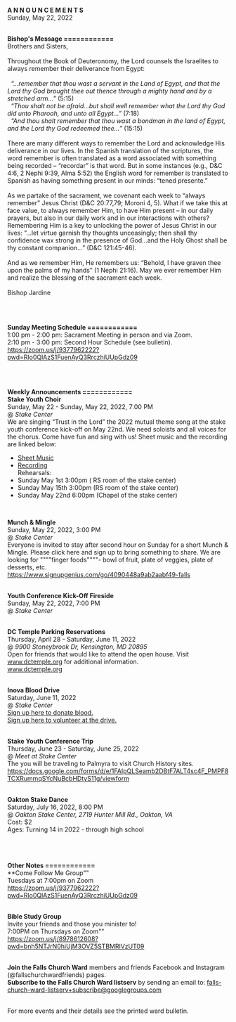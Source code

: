 **A N N O U N C E M E N T S**<br />
Sunday, May 22, 2022<br />
<br />

**Bishop's Message ============**<br />
Brothers and Sisters, <br />
<br />
Throughout the Book of Deuteronomy, the Lord counsels the Israelites to always remember their deliverance from Egypt:<br />
<br />
&nbsp;&nbsp;*“…remember that thou wast a servant in the Land of Egypt, and that the Lord thy God brought thee out thence through a mighty hand and by a stretched arm…”* (5:15)<br />
&nbsp;&nbsp;*“Thou shalt not be afraid…but shall well remember what the Lord thy God did unto Pharoah, and unto all Egypt…”* (7:18)<br />
&nbsp;&nbsp;*“And thou shalt remember that thou wast a bondman in the land of Egypt, and the Lord thy God redeemed thee…”* (15:15)<br />
<br />
There are many different ways to remember the Lord and acknowledge His deliverance in our lives. In the Spanish translation of the scriptures, the word remember is often translated as a word associated with something being recorded – “recordar” is that word. But in some instances (e.g., D&C 4:6, 2 Nephi 9:39, Alma 5:52) the English word for remember is translated to Spanish as having something present in our minds: “tened presente.”<br />
<br />
As we partake of the sacrament, we covenant each week to “always remember” Jesus Christ (D&C 20:77,79; Moroni 4, 5). What if we take this at face value, to always remember Him, to have Him present – in our daily prayers, but also in our daily work and in our interactions with others? Remembering Him is a key to unlocking the power of Jesus Christ in our lives: “…let virtue garnish thy thoughts unceasingly; then shall thy confidence wax strong in the presence of God…and the Holy Ghost shall be thy constant companion…” (D&C 121:45-46).  <br />
<br />
And as we remember Him, He remembers us: “Behold, I have graven thee upon the palms of my hands” (1 Nephi 21:16). May we ever remember Him and realize the blessing of the sacrament each week.<br />
<br />
Bishop Jardine<br />
<br />


<br />


**Sunday Meeting Schedule ============**<br />
1:00 pm - 2:00 pm: Sacrament Meeting in person and via Zoom. <br />
2:10 pm - 3:00 pm: Second Hour Schedule (see bulletin). <br />
https://zoom.us/j/9377962222?pwd=Rlo0QlAzS1FuenAyQ3RrczhiUUpGdz09<br />
<br />


<br />


**Weekly Announcements ============**<br />
**Stake Youth Choir**<br />
Sunday, May 22 - Sunday, May 22, 2022, 7:00 PM<br />
@ *Stake Center*<br />
We are singing “Trust in the Lord” the 2022 mutual theme song at the stake youth conference kick-off on May 22nd.  We need soloists and all voices for the chorus.  Come have fun and sing with us!  Sheet music and the recording are linked below:<br />
- [Sheet Music](https://assets.ldscdn.org/3e/99/3e994bef2935fdcce20db93f660873225f3b2073/trust_in_the_lord_youth_music_2022.pdf)<br />
- [Recording](https://www.churchofjesuschrist.org/learn/youth-theme-2022?lang=eng)<br />
Rehearsals:<br />
- Sunday May 1st 3:00pm ( RS room of the stake center)<br />
- Sunday May 15th 3:00pm (RS room of the stake center)<br />
- Sunday May 22nd 6:00pm (Chapel of the stake center)<br />
<br />

**Munch & Mingle**<br />
Sunday, May 22, 2022, 3:00 PM<br />
@ *Stake Center*<br />
Everyone is invited to stay after second hour on Sunday for a short Munch & Mingle.  Please click here and sign up to bring something to share.  We are looking for """"finger foods""""- bowl of fruit, plate of veggies, plate of desserts, etc.<br />
https://www.signupgenius.com/go/4090448a9ab2aabf49-falls<br />
<br />

**Youth Conference Kick-Off Fireside**<br />
Sunday, May 22, 2022, 7:00 PM<br />
@ *Stake Center*<br />
<br />

**DC Temple Parking Reservations**<br />
Thursday, April 28 - Saturday, June 11, 2022<br />
@ *9900 Stoneybrook Dr, Kensington, MD 20895*<br />
Open for friends that would like to attend the open house. Visit www.dctemple.org for additional information.<br />
www.dctemple.org<br />
<br />

**Inova Blood Drive**<br />
Saturday, June 11, 2022<br />
@ *Stake Center*<br />
[Sign up here to donate blood.](https://www.inovabloodsaves.org/index.cfm?group=op&step=2&opid=29916&opidh=E09BEECB84950AB800163058E1127FD4&idt=44691.5576389)<br />
[Sign up here to volunteer at the drive.](https://www.signupgenius.com/go/5080A48ABA72FA4F58-blood2)<br />
<br />

**Stake Youth Conference Trip**<br />
Thursday, June 23 - Saturday, June 25, 2022<br />
@ *Meet at Stake Center*<br />
The you will be traveling to Palmyra to visit Church History sites. <br />
https://docs.google.com/forms/d/e/1FAIpQLSeamb2DBtF7ALT4sc4F_PMPF8TCXRummqSYcNuBcbHDtyS11g/viewform<br />
<br />

**Oakton Stake Dance**<br />
Saturday, July 16, 2022, 8:00 PM<br />
@ *Oakton Stake Center, 2719 Hunter Mill Rd., Oakton, VA*<br />
Cost: $2<br />
Ages: Turning 14 in 2022 - through high school<br />
<br />
<br />
<br />

**Other Notes ============**<br />
**Come Follow Me Group""<br />
Tuesdays at 7:00pm on Zoom<br />
https://zoom.us/j/9377962222?pwd=Rlo0QlAzS1FuenAyQ3RrczhiUUpGdz09<br />
<br />

**Bible Study Group**<br />
Invite your friends and those you minister to!<br />
7:00PM on Thursdays on Zoom""<br />
https://zoom.us/j/8978612608?pwd=bnh5NTJrN0hiUjM3OVZ5STBMRlVzUT09<br />
<br />

 **Join the Falls Church Ward** members and friends Facebook and Instagram (@fallschurchwardfriends) pages.  <br />
 **Subscribe to the Falls Church Ward listserv** by sending an email to: falls-church-ward-listserv+subscribe@googlegroups.com  <br />
<br />

For more events and their details see the printed ward bulletin.  <br />
<br />

